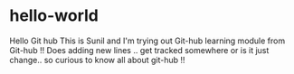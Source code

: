 # hello-world
Hello Git hub 
This is Sunil and I'm trying out Git-hub learning module from Git-hub !!
Does adding new lines .. get tracked somewhere 
or is it just change.. so curious to know all about git-hub !! 
